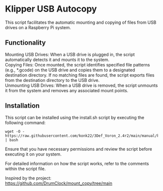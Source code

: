 
# Klipper USB Autocopy    
This script facilitates the automatic mounting and copying of files from USB drives on a Raspberry Pi system.  

## Functionality  
Mounting USB Drives: When a USB drive is plugged in, the script automatically detects it and mounts it to the system.  
Copying Files: Once mounted, the script identifies specified file patterns (e.g., *.gcode) on the USB drive and copies them to a designated destination directory. If no matching files are found, the script exports files from the destination directory to the USB drive.  
Unmounting USB Drives: When a USB drive is removed, the script unmounts it from the system and removes any associated mount points.  
  
## Installation  
This script can be installed using the install.sh script by executing the following command:  
```  
wget -O - https://raw.githubusercontent.com/konk22/3Def_Voron_2.4r2/main/manual/klipper_usb_autocopy/install.sh | bash
```  
Ensure that you have necessary permissions and review the script before executing it on your system.  

For detailed information on how the script works, refer to the comments within the script file.  


Inspired by the project: https://github.com/DrumClock/mount_copy/tree/main
